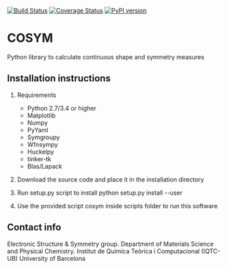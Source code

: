 [![Build Status](https://travis-ci.com/GrupEstructuraElectronicaSimetria/cosymlib.svg?branch=master)](https://travis-ci.com/GrupEstructuraElectronicaSimetria/cosymlib)
[![Coverage Status](https://coveralls.io/repos/github/GrupEstructuraElectronicaSimetria/cosymlib/badge.svg?branch=master)](https://coveralls.io/github/GrupEstructuraElectronicaSimetria/cosymlib?branch=master)
[![PyPI version](https://badge.fury.io/py/cosymlib.svg)](https://badge.fury.io/py/symeess)

COSYM
=====
Python library to calculate continuous shape and symmetry measures


Installation instructions
-------------------------
1. Requirements
    - Python 2.7/3.4 or higher
    - Matplotlib
    - Numpy
    - PyYaml
    - Symgroupy
    - Wfnsympy
    - Huckelpy
    - tinker-tk
    - Blas/Lapack

2. Download the source code and place it in the installation
directory

3. Run setup.py script to install
python setup.py install --user

4. Use the provided script cosym inside scripts folder to run
this software

Contact info
------------
Electronic Structure & Symmetry group.
Department of Materials Science and Physical Chemistry.
Institut de Química Teòrica i Computacional (IQTC-UB)
University of Barcelona
